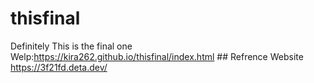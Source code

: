 # thisfinal
Definitely This is the final one
Welp:https://kira262.github.io/thisfinal/index.html ##
Refrence Website https://3f21fd.deta.dev/
